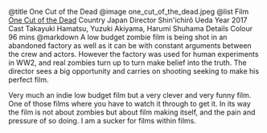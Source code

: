 @title		One Cut of the Dead
@image		one_cut_of_the_dead.jpeg
@list
Film		[One Cut of the Dead](https://www.imdb.com/title/tt7914416/)
Country		Japan
Director		Shin'ichir&ocirc; Ueda
Year		2017
Cast		Takayuki Hamatsu, Yuzuki Akiyama, Harumi Shuhama
Details		Colour 96 mins
@markdown
A low budget zombie film is being shot in an abandoned factory
as well as it can be with constant arguments between the crew
and actors. However the factory was used for human experiments in
WW2, and real zombies turn up to turn make belief into the truth.
The director sees a big opportunity and carries on shooting
seeking to make his perfect film.

Very much an indie low budget film but a very clever and very
funny film. One of those films where you have to watch it through
to get it. In its way the film is not about zombies but about film
making itself, and the pain and pressure of so doing. I am a sucker for films
within films.
